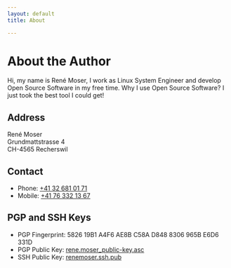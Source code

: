 ```yaml
---
layout: default
title: About

---
```

# About the Author

Hi, my name is René Moser, I work as Linux System Engineer and develop Open Source Software in my free time. Why I use Open Source Software? I just took the best tool I could get!

## Address
René Moser<br/>
Grundmattstrasse 4<br/>
CH-4565 Recherswil<br/>

<div id="map"></div>

<script>
var map = L.map('map').setView([47.161045, 7.591968], 13);

L.tileLayer('http://{s}.tile.osm.org/{z}/{x}/{y}.png', {
  maxZoom: 18,
  attribution: 'Map data &copy; <a href="http://openstreetmap.org">OpenStreetMap</a> contributors, <a href="http://creativecommons.org/licenses/by-sa/2.0/">CC-BY-SA</a>, Imagery © <a href="http://cloudmade.com">CloudMade</a>'
}).addTo(map);

L.marker([47.161045, 7.591968]).addTo(map);
</script>


## Contact
<ul>
  <li>Phone: <a href="tel:+41326810171">+41 32 681 01 71</a></li>
  <li>Mobile: <a href="tel:+41763321367">+41 76 332 13 67</a></li>
  <script type="text/javascript">
  <!-- 
  var tail='renemoser.net';
  var head='mail';
  var buildedEmail=(head + '@' + tail)
  document.write('<li>E-Mail: <a href="mailto:' + buildedEmail + '">' + buildedEmail + '</a></li>')
  //-->
  </script>
</ul>

## PGP and SSH Keys
* PGP Fingerprint: 5826 19B1 A4F6 AE8B C58A  D848 8306 965B E6D6 331D
* PGP Public Key: <a href="/downloads/rene.moser_public-key.asc">rene.moser_public-key.asc</a>
* SSH Public Key: <a href="/downloads/renemoser.ssh.pub">renemoser.ssh.pub</a>

